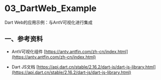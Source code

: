 # 03_DartWeb_Example

Dart Web的应用示例：与AntV可视化进行集成

## 一、参考资料

- AntV可视化组件 [https://antv.antfin.com/zh-cn/index.html](https://antv.antfin.com/zh-cn/index.html)

- Dart JS文档 [https://api.dart.cn/stable/2.16.2/dart-js/dart-js-library.html](https://api.dart.cn/stable/2.16.2/dart-js/dart-js-library.html)